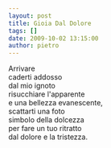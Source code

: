```yaml
---
layout: post
title: Gioia Dal Dolore
tags: []
date: 2009-10-02 13:15:00
author: pietro
---
```

Arrivare<br/>caderti addosso<br/>dal mio ignoto<br/>risucchiare l'apparente<br/>e una bellezza evanescente,<br/>scattarti una foto<br/>simbolo della dolcezza<br/>per fare un tuo ritratto<br/>dal dolore e la tristezza.
